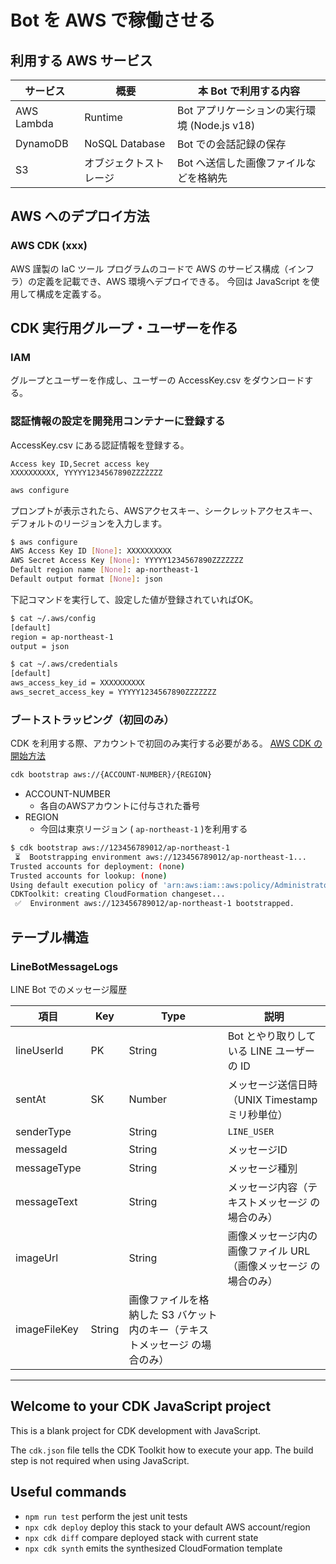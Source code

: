 # Bot を AWS で稼働させる

## 利用する AWS サービス

| サービス | 概要 | 本 Bot で利用する内容 |
| ---- | ---- | ---- |
| AWS Lambda | Runtime | Bot アプリケーションの実行環境 (Node.js v18) |
| DynamoDB | NoSQL Database | Bot での会話記録の保存 |
| S3 | オブジェクトストレージ | Bot へ送信した画像ファイルなどを格納先 |

## AWS へのデプロイ方法

### AWS CDK (xxx)

AWS 謹製の IaC ツール
プログラムのコードで AWS のサービス構成（インフラ）の定義を記載でき、AWS 環境へデプロイできる。
今回は JavaScript を使用して構成を定義する。

## CDK 実行用グループ・ユーザーを作る

### IAM

グループとユーザーを作成し、ユーザーの AccessKey.csv をダウンロードする。

### 認証情報の設定を開発用コンテナーに登録する

AccessKey.csv にある認証情報を登録する。

```csv
Access key ID,Secret access key
XXXXXXXXXX, YYYYY1234567890ZZZZZZZ
```

```bash
aws configure
```

プロンプトが表示されたら、AWSアクセスキー、シークレットアクセスキー、デフォルトのリージョンを入力します。

```bash
$ aws configure
AWS Access Key ID [None]: XXXXXXXXXX
AWS Secret Access Key [None]: YYYYY1234567890ZZZZZZZ
Default region name [None]: ap-northeast-1
Default output format [None]: json
```

下記コマンドを実行して、設定した値が登録されていればOK。

```bash
$ cat ~/.aws/config
[default]
region = ap-northeast-1
output = json

$ cat ~/.aws/credentials 
[default]
aws_access_key_id = XXXXXXXXXX
aws_secret_access_key = YYYYY1234567890ZZZZZZZ
```

### ブートストラッピング（初回のみ）

CDK を利用する際、アカウントで初回のみ実行する必要がある。
[AWS CDK の開始方法](https://docs.aws.amazon.com/ja_jp/cdk/v2/guide/getting_started.html)

```bash
cdk bootstrap aws://{ACCOUNT-NUMBER}/{REGION}
```

- ACCOUNT-NUMBER
    - 各自のAWSアカウントに付与された番号
- REGION
    - 今回は東京リージョン ( `ap-northeast-1` )を利用する

```bash
$ cdk bootstrap aws://123456789012/ap-northeast-1
 ⏳  Bootstrapping environment aws://123456789012/ap-northeast-1...
Trusted accounts for deployment: (none)
Trusted accounts for lookup: (none)
Using default execution policy of 'arn:aws:iam::aws:policy/AdministratorAccess'. Pass '--cloudformation-execution-policies' to customize.
CDKToolkit: creating CloudFormation changeset...
 ✅  Environment aws://123456789012/ap-northeast-1 bootstrapped.
```

## テーブル構造

### LineBotMessageLogs

LINE Bot でのメッセージ履歴

| 項目 | Key | Type | 説明 |
| ---- | ---- | ---- | ---- |
| lineUserId | PK | String | Bot とやり取りしている LINE ユーザーの ID |
| sentAt | SK | Number | メッセージ送信日時（UNIX Timestamp ミリ秒単位） |
| senderType | | String | `LINE_USER` |
| messageId | | String | メッセージID |
| messageType | | String | メッセージ種別 |
| messageText | | String | メッセージ内容（テキストメッセージ の場合のみ） |
| imageUrl | | String | 画像メッセージ内の画像ファイル URL（画像メッセージ の場合のみ） |
| imageFileKey | String | 画像ファイルを格納した S3 バケット内のキー（テキストメッセージ の場合のみ） |

---

## Welcome to your CDK JavaScript project

This is a blank project for CDK development with JavaScript.

The `cdk.json` file tells the CDK Toolkit how to execute your app. The build step is not required when using JavaScript.

## Useful commands

* `npm run test`         perform the jest unit tests
* `npx cdk deploy`       deploy this stack to your default AWS account/region
* `npx cdk diff`         compare deployed stack with current state
* `npx cdk synth`        emits the synthesized CloudFormation template
